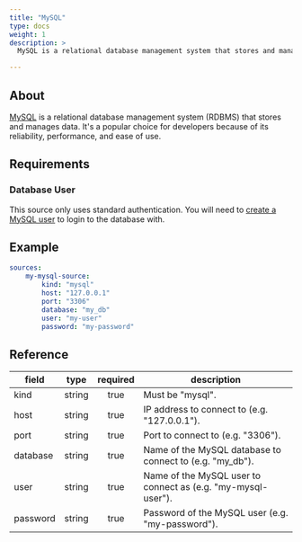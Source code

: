```yaml
---
title: "MySQL"
type: docs
weight: 1
description: >
  MySQL is a relational database management system that stores and manages data.

---
```


## About

[MySQL][mysql-docs] is a relational database management system (RDBMS) that
stores and manages data. It's a popular choice for developers because of its
reliability, performance, and ease of use. 

[mysql-docs]: https://www.mysql.com/

## Requirements

### Database User

This source only uses standard authentication. You will need to [create a
MySQL user][mysql-users] to login to the database with. 

[mysql-users]: https://dev.mysql.com/doc/refman/8.4/en/user-names.html

## Example

```yaml
sources:
    my-mysql-source:
        kind: "mysql"
        host: "127.0.0.1"
        port: "3306"
        database: "my_db"
        user: "my-user"
        password: "my-password"
```

## Reference

| **field** | **type** | **required** | **description**                                                                             |
|-----------|:--------:|:------------:|---------------------------------------------------------------------------------------------|
| kind      |  string  |     true     | Must be "mysql".                                                                            |
| host      |  string  |     true     | IP address to connect to (e.g. "127.0.0.1").                                                |
| port      |  string  |     true     | Port to connect to (e.g. "3306").                                                           |
| database  |  string  |     true     | Name of the MySQL database to connect to (e.g. "my_db").                                    |
| user      |  string  |     true     | Name of the MySQL user to connect as (e.g. "my-mysql-user").                                |
| password  |  string  |     true     | Password of the MySQL user (e.g. "my-password").                                            |
